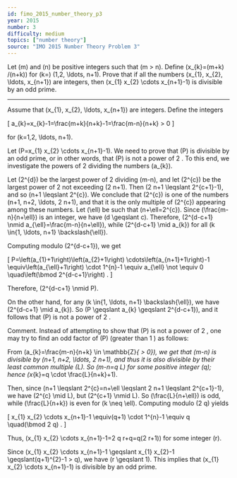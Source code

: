```yaml
---
id: fimo_2015_number_theory_p3
year: 2015
number: 3
difficulty: medium
topics: ["number theory"]
source: "IMO 2015 Number Theory Problem 3"
---
```


Let \(m\) and \(n\) be positive integers such that \(m > n\). Define \(x_{k}=(m+k) /(n+k)\) for \(k=\) \(1,2, \ldots, n+1\). Prove that if all the numbers \(x_{1}, x_{2}, \ldots, x_{n+1}\) are integers, then \(x_{1} x_{2} \cdots x_{n+1}-1\) is divisible by an odd prime.

---
Assume that \(x_{1}, x_{2}, \ldots, x_{n+1}\) are integers. Define the integers

\[
a_{k}=x_{k}-1=\frac{m+k}{n+k}-1=\frac{m-n}{n+k} > 0
\]

for \(k=1,2, \ldots, n+1\).

Let \(P=x_{1} x_{2} \cdots x_{n+1}-1\). We need to prove that \(P\) is divisible by an odd prime, or in other words, that \(P\) is not a power of 2 . To this end, we investigate the powers of 2 dividing the numbers \(a_{k}\).

Let \(2^{d}\) be the largest power of 2 dividing \(m-n\), and let \(2^{c}\) be the largest power of 2 not exceeding \(2 n+1\). Then \(2 n+1 \leqslant 2^{c+1}-1\), and so \(n+1 \leqslant 2^{c}\). We conclude that \(2^{c}\) is one of the numbers \(n+1, n+2, \ldots, 2 n+1\), and that it is the only multiple of \(2^{c}\) appearing among these numbers. Let \(\ell\) be such that \(n+\ell=2^{c}\). Since \(\frac{m-n}{n+\ell}\) is an integer, we have \(d \geqslant c\). Therefore, \(2^{d-c+1} \nmid a_{\ell}=\frac{m-n}{n+\ell}\), while \(2^{d-c+1} \mid a_{k}\) for all \(k \in\{1, \ldots, n+1\} \backslash\{\ell\}\).

Computing modulo \(2^{d-c+1}\), we get

\[
P=\left(a_{1}+1\right)\left(a_{2}+1\right) \cdots\left(a_{n+1}+1\right)-1 \equiv\left(a_{\ell}+1\right) \cdot 1^{n}-1 \equiv a_{\ell} \not \equiv 0 \quad\left(\bmod 2^{d-c+1}\right) .
\]

Therefore, \(2^{d-c+1} \nmid P\).

On the other hand, for any \(k \in\{1, \ldots, n+1\} \backslash\{\ell\}\), we have \(2^{d-c+1} \mid a_{k}\). So \(P \geqslant a_{k} \geqslant 2^{d-c+1}\), and it follows that \(P\) is not a power of 2 .

Comment. Instead of attempting to show that \(P\) is not a power of 2 , one may try to find an odd factor of \(P\) (greater than 1 ) as follows:

From \(a_{k}=\frac{m-n}{n+k} \in \mathbb{Z}_{ > 0}\), we get that \(m-n\) is divisible by \(n+1, n+2, \ldots, 2 n+1\), and thus it is also divisible by their least common multiple \(L\). So \(m-n=q L\) for some positive integer \(q\); hence \(x_{k}=q \cdot \frac{L}{n+k}+1\).

Then, since \(n+1 \leqslant 2^{c}=n+\ell \leqslant 2 n+1 \leqslant 2^{c+1}-1\), we have \(2^{c} \mid L\), but \(2^{c+1} \nmid L\). So \(\frac{L}{n+\ell}\) is odd, while \(\frac{L}{n+k}\) is even for \(k \neq \ell\). Computing modulo \(2 q\) yields

\[
x_{1} x_{2} \cdots x_{n+1}-1 \equiv(q+1) \cdot 1^{n}-1 \equiv q \quad(\bmod 2 q) .
\]

Thus, \(x_{1} x_{2} \cdots x_{n+1}-1=2 q r+q=q(2 r+1)\) for some integer \(r\).

Since \(x_{1} x_{2} \cdots x_{n+1}-1 \geqslant x_{1} x_{2}-1 \geqslant(q+1)^{2}-1 > q\), we have \(r \geqslant 1\). This implies that \(x_{1} x_{2} \cdots x_{n+1}-1\) is divisible by an odd prime.

